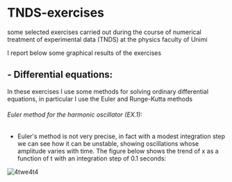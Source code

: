 # TNDS-exercises
some selected exercises carried out during the course of numerical treatment of experimental data (TNDS) at the physics faculty of Unimi

I report below some graphical results of the exercises


## - Differential equations:
In these exercises I use some methods for solving ordinary differential equations, in particular I use the Euler and Runge-Kutta methods
###### Euler method for the harmonic oscillator (EX.1): 
- Euler's method is not very precise, in fact with a modest integration step we can see how it can be unstable, showing oscillations whose amplitude varies with time. The figure below shows the trend of x as a function of t with an integration step of 0.1 seconds:

![4twe4t4](https://user-images.githubusercontent.com/72387126/175076875-1dd7f529-3b32-477b-a9ae-97599af3ae7c.png)
